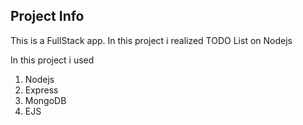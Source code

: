 ## Project Info

This is a FullStack app.
In this project i realized TODO List on Nodejs

In this project i used

1. Nodejs
2. Express 
3. MongoDB
4. EJS